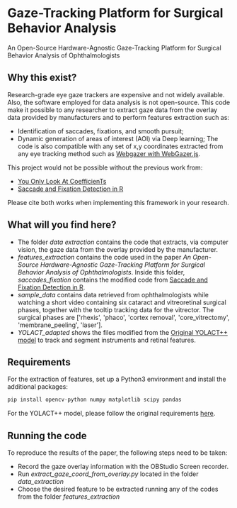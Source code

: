 # Gaze-Tracking Platform for Surgical Behavior Analysis
An Open-Source Hardware-Agnostic Gaze-Tracking Platform for Surgical Behavior Analysis of Ophthalmologists

## Why this exist?
Research-grade eye gaze trackers are expensive and not widely available. Also, the software employed for data analysis is not open-source. This code make it possible to any researcher to extract gaze data from the overlay data provided by manufacturers and to perform features extraction such as:
- Identification of saccades, fixations, and smooth pursuit;
- Dynamic generation of areas of interest (AOI) via Deep learning;
The code is also compatible with any set of x,y coordinates extracted from any eye tracking method such as [Webgazer with WebGazer.js](https://github.com/brownhci/WebGazer).

This project would not be possible without the previous work from:
- [You Only Look At CoefficienTs](https://github.com/dbolya/yolact)
- [Saccade and Fixation Detection in R](https://github.com/tmalsburg/saccades)

Please cite both works when implementing this framework in your research.

## What will you find here?
- The folder *data extraction* contains the code that extracts, via computer vision, the gaze data from the overlay provided by the manufacturer. 
- *features_extraction* contains the code used in the paper *An Open-Source Hardware-Agnostic Gaze-Tracking Platform for Surgical Behavior Analysis of Ophthalmologists*. Inside this folder, *saccades_fixation* contains the modified code from [Saccade and Fixation Detection in R](https://github.com/tmalsburg/saccades).
- *sample_data* contains data retrieved from ophthalmologists while watching a short video containing six cataract and vitreoretinal surgical phases, together with the tooltip tracking data for the vitrector. The surgical phases are  ['rhexis', 'phaco', 'cortex removal', 'core_vitrectomy', 'membrane_peeling', 'laser'].
- *YOLACT_adapted* shows the files modified from the [Original YOLACT++ model](https://github.com/dbolya/yolact) to track and segment instruments and retinal features.

## Requirements
For the extraction of features, set up a Python3 environment and install the additional packages:
```python
pip install opencv-python numpy matplotlib scipy pandas
```
For the YOLACT++ model, please follow the original requirements [here](https://github.com/dbolya/yolact#installation).

## Running the code
To reproduce the results of the paper, the following steps need to be taken:
- Record the gaze overlay information with the OBStudio Screen recorder.
- Run *extract_gaze_coord_from_overlay.py* located in the folder *data_extraction*
- Choose the desired feature to be extracted running any of the codes from the folder *features_extraction*
